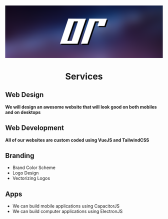 ![Open Source at Microsoft](https://github.com/opticalraze/.github/blob/main/images/header.png) 

<h1 align="center">Services</h1>

## Web Design
**We will design an awesome website that will look good on both mobiles and on desktops**

## Web Development 
**All of our websites are custom coded using VueJS and TailwindCSS**

## Branding
* Brand Color Scheme
* Logo Design
* Vectorizing Logos

## Apps
* We can build mobile applications using CapacitorJS
* We can build computer applications using ElectronJS
